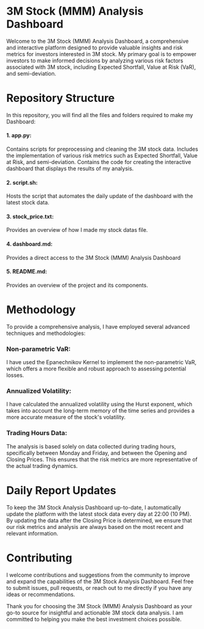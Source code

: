 # 3M Stock (MMM) Analysis Dashboard
Welcome to the 3M Stock (MMM) Analysis Dashboard, a comprehensive and interactive platform designed to provide valuable insights and risk metrics for investors interested in 3M stock. My primary goal is to empower investors to make informed decisions by analyzing various risk factors associated with 3M stock, including Expected Shortfall, Value at Risk (VaR), and semi-deviation.

# Repository Structure
In this repository, you will find all the files and folders required to make my Dashboard:
#### 1. app.py:
Contains scripts for preprocessing and cleaning the 3M stock data.
Includes the implementation of various risk metrics such as Expected Shortfall, Value at Risk, and semi-deviation.
Contains the code for creating the interactive dashboard that displays the results of my analysis.
#### 2. script.sh:
Hosts the script that automates the daily update of the dashboard with the latest stock data.
#### 3. stock_price.txt:
Provides an overview of how I made my stock datas file.
#### 4. dashboard.md:
Provides a direct access to the 3M Stock (MMM) Analysis Dashboard
#### 5. README.md: 
Provides an overview of the project and its components.

# Methodology
To provide a comprehensive analysis, I have employed several advanced techniques and methodologies:

### Non-parametric VaR: 
I have used the Epanechnikov Kernel to implement the non-parametric VaR, which offers a more flexible and robust approach to assessing potential losses.
### Annualized Volatility: 
I have calculated the annualized volatility using the Hurst exponent, which takes into account the long-term memory of the time series and provides a more accurate measure of the stock's volatility.

### Trading Hours Data: 
The analysis is based solely on data collected during trading hours, specifically between Monday and Friday, and between the Opening and Closing Prices. This ensures that the risk metrics are more representative of the actual trading dynamics.


# Daily Report Updates
To keep the 3M Stock Analysis Dashboard up-to-date, I automatically update the platform with the latest stock data every day at 22:00 (10 PM). By updating the data after the Closing Price is determined, we ensure that our risk metrics and analysis are always based on the most recent and relevant information.

# Contributing
I welcome contributions and suggestions from the community to improve and expand the capabilities of the 3M Stock Analysis Dashboard. Feel free to submit issues, pull requests, or reach out to me directly if you have any ideas or recommendations.

Thank you for choosing the 3M Stock (MMM) Analysis Dashboard as your go-to source for insightful and actionable 3M stock data analysis. I am committed to helping you make the best investment choices possible.
